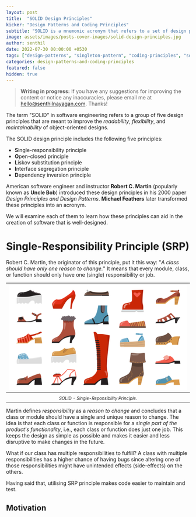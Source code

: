 ```yaml
---
layout: post
title:  "SOLID Design Principles"
kicker: "Design Patterns and Coding Principles"
subtitle: "SOLID is a mnemonic acronym that refers to a set of design principles developed for object-oriented programming languages. It makes our code more readable, extensible, and manageable when correctly implemented."
image: assets/images/posts-cover-images/solid-design-principles.jpg
author: senthil
date: 2022-07-30 00:00:00 +0530
tags: ["design-patterns", "singleton-pattern", "coding-principles", "solid"]
categories: design-patterns-and-coding-principles
featured: false
hidden: true
---
```


> **Writing in progress:** If you have any suggestions for improving the content or notice any inaccuracies, please email me at [hello@senthilnayagan.com](mailto:hello@senthilnayagan.com). Thanks!

The term "SOLID" in software engineering refers to a group of five design principles that are meant to improve the *readability*, *flexibility*, and *maintainability* of object-oriented designs.

The SOLID design principle includes the following five principles:

- **S**ingle-responsibility principle
- **O**pen-closed principle
- **L**iskov substitution principle
- **I**nterface segregation principle
- **D**ependency inversion principle

American software engineer and instructor **Robert C. Martin** (popularly known as **Uncle Bob**) introduced these design principles in his 2000 paper *Design Principles and Design Patterns*. **Michael Feathers** later transformed these principles into an acronym. 

We will examine each of them to learn how these principles can aid in the creation of software that is well-designed.

# Single-Responsibility Principle (SRP)

Robert C. Martin, the originator of this principle, put it this way: "*A class should have only one reason to change.*" It means that every module, class, or function should only have one (single) responsibility or job.

|![Single-Reponsibility Principle](/assets/images/posts/solid-srp.jpg)|
|:-:|
|<sub>*SOLID - Single-Reponsibility Principle.*</sub>|


Martin defines *responsibility* as a *reason to change* and concludes that a class or module should have a single and unique reason to change. The idea is that each class or function is responsible for a *single part of the product's functionality*, i.e., each class or function does just one job. This keeps the design as simple as possible and makes it easier and less disruptive to make changes in the future.

What if our class has multiple responsibilities to fulfill? A class with multiple responsibilities has a higher chance of having bugs since altering one of those responsibilities might have unintended effects (side-effects) on the others. 

Having said that, utilising SRP principle makes code easier to maintain and test.

## Motivation